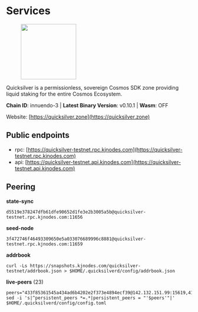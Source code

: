 # Services

<figure><img src="https://raw.githubusercontent.com/kj89/testnet_manuals/main/pingpub/logos/quicksilver.png" width="150" alt=""><figcaption></figcaption></figure>

Quicksilver is a permissionless, sovereign Cosmos SDK zone providing liquid staking for the entire Cosmos Ecosystem.

**Chain ID**: innuendo-3 | **Latest Binary Version**: v0.10.1 | **Wasm**: OFF

Website: [https://quicksilver.zone](https://quicksilver.zone)


## Public endpoints

* rpc: [https://quicksilver-testnet.rpc.kjnodes.com](https://quicksilver-testnet.rpc.kjnodes.com)
* api: [https://quicksilver-testnet.api.kjnodes.com](https://quicksilver-testnet.api.kjnodes.com)

## Peering

**state-sync**

```
d5519e378247dfb61dfe90652d1fe3e2b3005a5b@quicksilver-testnet.rpc.kjnodes.com:11656
```

**seed-node**

```
3f472746f46493309650e5a033076689996c8881@quicksilver-testnet.rpc.kjnodes.com:11659
```

**addrbook**
```
curl -Ls https://snapshots.kjnodes.com/quicksilver-testnet/addrbook.json > $HOME/.quicksilverd/config/addrbook.json
```

**live-peers** (23)
```
peers="433f85361545a434ad6b4202e2f373e4894ecf39@142.132.151.99:15619,41f7d7004cace7bd1760a5f980a86123700c8f1d@185.146.148.116:26656,20b6b3f6c0927c14a2348f5e378b98cb8596fc06@34.105.195.160:26656,ba6c461874236d6dc95083886c8bd833d47d5c0a@195.3.221.13:46656,5844010472bac487748336616d450bc9f0cbc57c@65.108.72.175:29656,7fe3007cba4de49584cbdad9489ffecfc9651c57@65.108.79.246:26673,392a7ec2683e288866c353b7a8ac9ecc4e7b4bfc@142.165.207.19:16656,2096650d8586b858d3369205f3b46ac4c765bc8e@65.109.53.155:26656,0551eaa0db7097274410ee27a71672817e314b83@167.235.245.191:26656,0a3ac40a7a4ce35978c4da97be2eb6974bc3c58b@185.252.233.217:46656,dc88be3a0075ce429a423237abe223a9528ce0df@65.108.204.119:31656,933bc9b7407db200892836ad24c91fcdb1e51c14@24.20.167.152:26656,8ff8a186fe9cbc70d0f34891fa051f87e561a48b@158.160.0.93:26656,a854277e77b0ac095e53156266cdc39ad4b13b2f@142.132.205.94:15619,c133c4c0c7034c8c345330f394984ad08092fc14@138.201.17.11:27656,5c6bfcfd42e8a4cf7960cf8b1860eed3de17196d@65.108.75.237:2010,47a7fac621a79649519eadbb8deb92d33bb3259b@161.97.82.203:26256,1c1ca90d704c22844570d57039ccf2e8f58e475d@80.64.208.123:26656,7b21198feaf0882f09fcbb24060961f434d158a3@35.242.163.107:26656,64c58848cae4f3f1cb5d7700d3c225aa21536d28@142.132.155.252:47656,7d112277450f0a8ef1059e6b334c373a215726ea@23.88.0.170:15619,711b97aa5956c6ce95c05895faa6c3ad3c04d440@135.181.59.162:11156,e0f0703e9ce343c46e0ec01b19216715e817b358@65.109.85.170:28656"
sed -i 's|^persistent_peers *=.*|persistent_peers = "'$peers'"|' $HOME/.quicksilverd/config/config.toml
```
